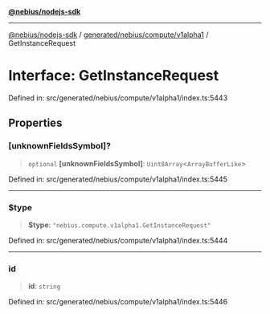 [**@nebius/nodejs-sdk**](../../../../../README.md)

---

[@nebius/nodejs-sdk](../../../../../README.md) / [generated/nebius/compute/v1alpha1](../README.md) / GetInstanceRequest

# Interface: GetInstanceRequest

Defined in: src/generated/nebius/compute/v1alpha1/index.ts:5443

## Properties

### \[unknownFieldsSymbol\]?

> `optional` **\[unknownFieldsSymbol\]**: `Uint8Array`\<`ArrayBufferLike`\>

Defined in: src/generated/nebius/compute/v1alpha1/index.ts:5445

---

### $type

> **$type**: `"nebius.compute.v1alpha1.GetInstanceRequest"`

Defined in: src/generated/nebius/compute/v1alpha1/index.ts:5444

---

### id

> **id**: `string`

Defined in: src/generated/nebius/compute/v1alpha1/index.ts:5446
